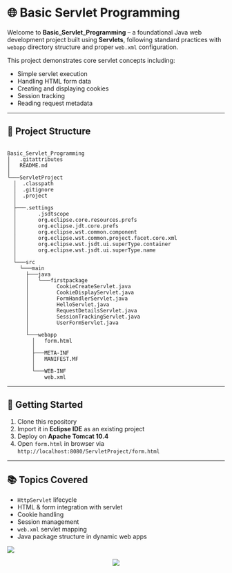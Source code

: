 # 🌐 Basic Servlet Programming

Welcome to **Basic_Servlet_Programming** – a foundational Java web development project built using **Servlets**, following standard practices with `webapp` directory structure and proper `web.xml` configuration.

This project demonstrates core servlet concepts including:
- Simple servlet execution
- Handling HTML form data
- Creating and displaying cookies
- Session tracking
- Reading request metadata

---

## 📁 Project Structure

```

Basic_Servlet_Programming
│   .gitattributes
│   README.md
│
└───ServletProject
  │  .classpath
  │  .gitignore
  │  .project
  │
  ├───.settings
  │       .jsdtscope
  │       org.eclipse.core.resources.prefs
  │       org.eclipse.jdt.core.prefs
  │       org.eclipse.wst.common.component
  │       org.eclipse.wst.common.project.facet.core.xml
  │       org.eclipse.wst.jsdt.ui.superType.container
  │       org.eclipse.wst.jsdt.ui.superType.name
  │
  └───src
    └───main
      ├───java
      │   └───firstpackage
      │         CookieCreateServlet.java
      │         CookieDisplayServlet.java
      │         FormHandlerServlet.java
      │         HelloServlet.java
      │         RequestDetailsServlet.java
      │         SessionTrackingServlet.java
      │         UserFormServlet.java
      │
      └───webapp
        │   form.html
        │
        ├───META-INF
        │   MANIFEST.MF
        │
        └───WEB-INF
            web.xml

```

---

## 🚀 Getting Started

1. Clone this repository
2. Import it in **Eclipse IDE** as an existing project
3. Deploy on **Apache Tomcat 10.4**
4. Open `form.html` in browser via `http://localhost:8080/ServletProject/form.html`

---

## 📚 Topics Covered

- `HttpServlet` lifecycle
- HTML & form integration with servlet
- Cookie handling
- Session management
- `web.xml` servlet mapping
- Java package structure in dynamic web apps


<img src="https://user-images.githubusercontent.com/73097560/115834477-dbab4500-a447-11eb-908a-139a6edaec5c.gif">
<p align="center">
  <img src="https://readme-typing-svg.herokuapp.com?font=Fira+Code&pause=1000&color=fc03d3&center=true&width=435&lines=Thank+You+For+Checking+!">
</p>
